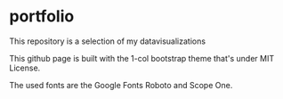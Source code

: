 # portfolio
This repository is a selection of my datavisualizations

This github page is built with the 1-col bootstrap theme that's under MIT License.

The used fonts are the Google Fonts Roboto and Scope One.
